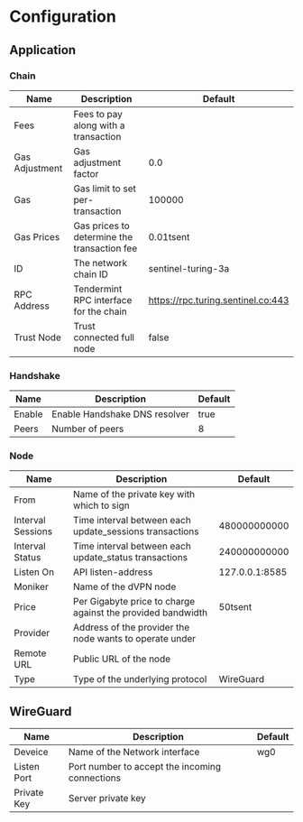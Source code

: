 # Configuration

## Application

### Chain

| Name           | Description                                 | Default                              |
|----------------|---------------------------------------------|--------------------------------------|
| Fees           | Fees to pay along with a transaction        |                                      |
| Gas Adjustment | Gas adjustment factor                       | 0.0                                  |
| Gas            | Gas limit to set per-transaction            | 100000                               |
| Gas Prices     | Gas prices to determine the transaction fee | 0.01tsent                            |
| ID             | The network chain ID                        | sentinel-turing-3a                   |
| RPC Address    | Tendermint RPC interface for the chain      | <https://rpc.turing.sentinel.co:443> |
| Trust Node     | Trust connected full node                   | false                                |

### Handshake

| Name   | Description                   | Default |
|--------|-------------------------------|---------|
| Enable | Enable Handshake DNS resolver | true    |
| Peers  | Number of peers               | 8       |

### Node

| Name              | Description                                                 | Default        |
|-------------------|-------------------------------------------------------------|----------------|
| From              | Name of the private key with which to sign                  |                |
| Interval Sessions | Time interval between each update_sessions transactions     | 480000000000   |
| Interval Status   | Time interval between each update_status transactions       | 240000000000   |
| Listen On         | API listen-address                                          | 127.0.0.1:8585 |
| Moniker           | Name of the dVPN node                                       |                |
| Price             | Per Gigabyte price to charge against the provided bandwidth | 50tsent        |
| Provider          | Address of the provider the node wants to operate under     |                |
| Remote URL        | Public URL of the node                                      |                |
| Type              | Type of the underlying protocol                             | WireGuard      |

## WireGuard

| Name        | Description                                    | Default |
|-------------|------------------------------------------------|---------|
| Deveice     | Name of the Network interface                  | wg0     |
| Listen Port | Port number to accept the incoming connections |         |
| Private Key | Server private key                             |         |
